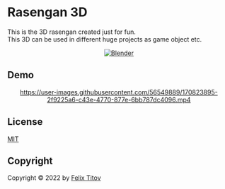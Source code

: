 # Rasengan 3D

This is the 3D rasengan created just for fun. <br/>
This 3D can be used in different huge projects as game object etc. 

<div align="center">
  
  [![Blender](https://img.shields.io/badge/Blender-2.93.5-yellow)]([https://www.oracle.com/java/technologies/javase/15-relnote-issues.html](https://www.blender.org))

</div>

## Demo

<div align="center">
  
https://user-images.githubusercontent.com/56549889/170823895-2f9225a6-c43e-4770-877e-6bb787dc4096.mp4

</div>

## License

[MIT](https://choosealicense.com/licenses/mit/)

## Copyright

Copyright © 2022 by [Felix Titov](https://github.com/filtitov2001)

